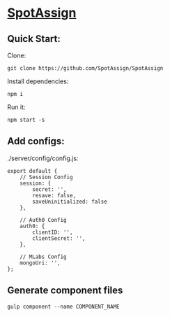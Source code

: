 # [SpotAssign](http://spotassign.com)


## Quick Start:

Clone:

```ShellSession
git clone https://github.com/SpotAssign/SpotAssign
```

Install dependencies:

```ShellSession
npm i
```

Run it:

```ShellSession
npm start -s
```

## Add configs:
./server/config/config.js:

```ShellSession
export default {
    // Session Config
    session: {
        secret: '',
        resave: false,
        saveUninitialized: false
    },

    // Auth0 Config
    auth0: {
        clientID: '',
        clientSecret: '',
    },

    // MLabs Config
    mongoUri: '',
};
```


## Generate component files

```ShellSession
gulp component --name COMPONENT_NAME
```
